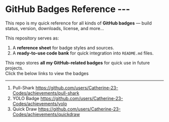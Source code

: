 # GitHub Badges Reference ---

This repo is my quick reference for all kinds of **GitHub badges** — build status, version, downloads, license, and more...

This repository serves as:

1. A **reference sheet** for badge styles and sources.
2. A **ready-to-use code bank** for quick integration into `README.md` files.

This repo stores **all my GitHub-related badges** for quick use in future projects.  
Click the below links to view the badges

---------------------------

1. Pull-Shark
   https://github.com/users/Catherine-23-Codes/achievements/pull-shark
2. YOLO Badge
   https://github.com/users/Catherine-23-Codes/achievements/yolo
3. Quick Draw
   https://github.com/users/Catherine-23-Codes/achievements/quickdraw
